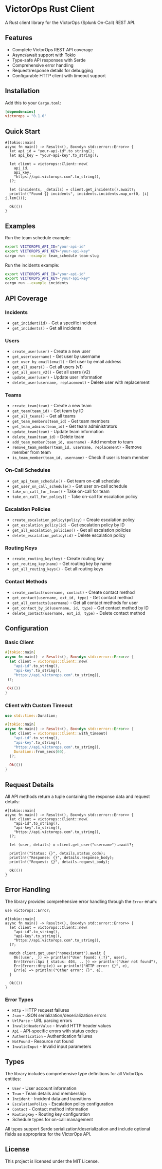 # VictorOps Rust Client

A Rust client library for the VictorOps (Splunk On-Call) REST API.

## Features

- Complete VictorOps REST API coverage
- Async/await support with Tokio
- Type-safe API responses with Serde
- Comprehensive error handling
- Request/response details for debugging
- Configurable HTTP client with timeout support

## Installation

Add this to your `Cargo.toml`:

```toml
[dependencies]
victorops = "0.1.0"
```

## Quick Start

```rust,no_run
#[tokio::main]
async fn main() -> Result<(), Box<dyn std::error::Error>> {
  let api_id = "your-api-id".to_string();
  let api_key = "your-api-key".to_string();
  
  let client = victorops::Client::new(
    api_id,
    api_key,
    "https://api.victorops.com".to_string(),
  )?;
  
  let (incidents, _details) = client.get_incidents().await?;
  println!("Found {} incidents", incidents.incidents.map_or(0, |i| i.len()));

  Ok(())
}
```

## Examples

Run the team schedule example:

```bash
export VICTOROPS_API_ID="your-api-id"
export VICTOROPS_API_KEY="your-api-key"
cargo run --example team_schedule team-slug
```

Run the incidents example:

```bash
export VICTOROPS_API_ID="your-api-id"
export VICTOROPS_API_KEY="your-api-key"
cargo run --example incidents
```

## API Coverage

### Incidents
- `get_incident(id)` - Get a specific incident
- `get_incidents()` - Get all incidents

### Users
- `create_user(user)` - Create a new user
- `get_user(username)` - Get user by username
- `get_user_by_email(email)` - Get user by email address
- `get_all_users()` - Get all users (v1)
- `get_all_users_v2()` - Get all users (v2)
- `update_user(user)` - Update user information
- `delete_user(username, replacement)` - Delete user with replacement

### Teams
- `create_team(team)` - Create a new team
- `get_team(team_id)` - Get team by ID
- `get_all_teams()` - Get all teams
- `get_team_members(team_id)` - Get team members
- `get_team_admins(team_id)` - Get team administrators
- `update_team(team)` - Update team information
- `delete_team(team_id)` - Delete team
- `add_team_member(team_id, username)` - Add member to team
- `remove_team_member(team_id, username, replacement)` - Remove member from team
- `is_team_member(team_id, username)` - Check if user is team member

### On-Call Schedules
- `get_api_team_schedule()` - Get team on-call schedule
- `get_user_on_call_schedule()` - Get user on-call schedule
- `take_on_call_for_team()` - Take on-call for team
- `take_on_call_for_policy()` - Take on-call for escalation policy

### Escalation Policies
- `create_escalation_policy(policy)` - Create escalation policy
- `get_escalation_policy(id)` - Get escalation policy by ID
- `get_all_escalation_policies()` - Get all escalation policies
- `delete_escalation_policy(id)` - Delete escalation policy

### Routing Keys
- `create_routing_key(key)` - Create routing key
- `get_routing_key(name)` - Get routing key by name
- `get_all_routing_keys()` - Get all routing keys

### Contact Methods
- `create_contact(username, contact)` - Create contact method
- `get_contact(username, ext_id, type)` - Get contact method
- `get_all_contacts(username)` - Get all contact methods for user
- `get_contact_by_id(username, id, type)` - Get contact method by ID
- `delete_contact(username, ext_id, type)` - Delete contact method

## Configuration

### Basic Client
```rust
#[tokio::main]
async fn main() -> Result<(), Box<dyn std::error::Error>> {
  let client = victorops::Client::new(
    "api-id".to_string(),
    "api-key".to_string(),
    "https://api.victorops.com".to_string(),
 )?;

 Ok(())
}
```

### Client with Custom Timeout
```rust
use std::time::Duration;

#[tokio::main]
async fn main() -> Result<(), Box<dyn std::error::Error>> {
  let client = victorops::Client::with_timeout(
    "api-id".to_string(),
    "api-key".to_string(),
    "https://api.victorops.com".to_string(),
    Duration::from_secs(60),
  )?;

  Ok(())
}
```

## Request Details

All API methods return a tuple containing the response data and request details:

```rust,no_run
#[tokio::main]
async fn main() -> Result<(), Box<dyn std::error::Error>> {
  let client = victorops::Client::new(
    "api-id".to_string(),
    "api-key".to_string(), 
    "https://api.victorops.com".to_string(),
  )?;

  let (user, details) = client.get_user("username").await?;

  println!("Status: {}", details.status_code);
  println!("Response: {}", details.response_body);
  println!("Request: {}", details.request_body);

  Ok(())
}
```

## Error Handling

The library provides comprehensive error handling through the `Error` enum:

```rust,no_run
use victorops::Error;

#[tokio::main]
async fn main() -> Result<(), Box<dyn std::error::Error>> {
  let client = victorops::Client::new(
    "api-id".to_string(),
    "api-key".to_string(),
    "https://api.victorops.com".to_string(),
  )?;
  
  match client.get_user("nonexistent").await {
    Ok((user, _)) => println!("User found: {:?}", user),
    Err(Error::Api { status: 404, .. }) => println!("User not found"),
    Err(Error::Http(e)) => println!("HTTP error: {}", e),
    Err(e) => println!("Other error: {}", e),
  }

  Ok(())
}
```

### Error Types
- `Http` - HTTP request failures
- `Json` - JSON serialization/deserialization errors
- `UrlParse` - URL parsing errors
- `InvalidHeaderValue` - Invalid HTTP header values
- `Api` - API-specific errors with status codes
- `Authentication` - Authentication failures
- `NotFound` - Resource not found
- `InvalidInput` - Invalid input parameters

## Types

The library includes comprehensive type definitions for all VictorOps entities:

- `User` - User account information
- `Team` - Team details and membership
- `Incident` - Incident data and transitions
- `EscalationPolicy` - Escalation policy configuration
- `Contact` - Contact method information
- `RoutingKey` - Routing key configuration
- Schedule types for on-call management

All types support Serde serialization/deserialization and include optional fields as appropriate for the VictorOps API.

## License

This project is licensed under the MIT License.
